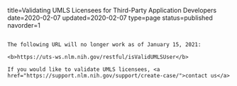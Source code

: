 title=Validating UMLS Licensees for Third-Party Application Developers
date=2020-02-07
updated=2020-02-07
type=page
status=published
navorder=1
~~~~~~

The following URL will no longer work as of January 15, 2021:

<b>https://uts-ws.nlm.nih.gov/restful/isValidUMLSUser</b>

If you would like to validate UMLS licensees, <a href="https://support.nlm.nih.gov/support/create-case/">contact us</a>
